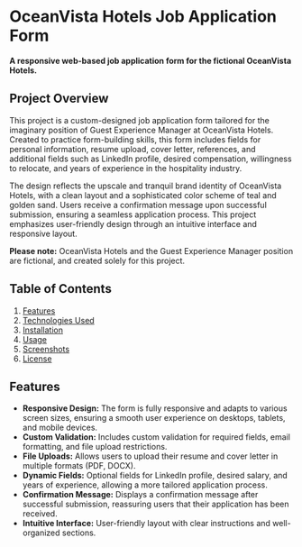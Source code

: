 # OceanVista Hotels Job Application Form

**A responsive web-based job application form for the fictional OceanVista Hotels.**

## Project Overview

This project is a custom-designed job application form tailored for the imaginary position of Guest Experience Manager at OceanVista Hotels. Created to practice form-building skills, this form includes fields for personal information, resume upload, cover letter, references, and additional fields such as LinkedIn profile, desired compensation, willingness to relocate, and years of experience in the hospitality industry.

The design reflects the upscale and tranquil brand identity of OceanVista Hotels, with a clean layout and a sophisticated color scheme of teal and golden sand. Users receive a confirmation message upon successful submission, ensuring a seamless application process. This project emphasizes user-friendly design through an intuitive interface and responsive layout.

**Please note:** OceanVista Hotels and the Guest Experience Manager position are fictional, and created solely for this project.

## Table of Contents

1. [Features](#features)
2. [Technologies Used](#technologies-used)
3. [Installation](#installation)
4. [Usage](#usage)
5. [Screenshots](#screenshots)
6. [License](#license)

## Features

- **Responsive Design:** The form is fully responsive and adapts to various screen sizes, ensuring a smooth user experience on desktops, tablets, and mobile devices.
- **Custom Validation:** Includes custom validation for required fields, email formatting, and file upload restrictions.
- **File Uploads:** Allows users to upload their resume and cover letter in multiple formats (PDF, DOCX).
- **Dynamic Fields:** Optional fields for LinkedIn profile, desired salary, and years of experience, allowing a more tailored application process.
- **Confirmation Message:** Displays a confirmation message after successful submission, reassuring users that their application has been received.
- **Intuitive Interface:** User-friendly layout with clear instructions and well-organized sections.

